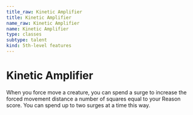 ```yaml
---
title_raw: Kinetic Amplifier
title: Kinetic Amplifier
name_raw: Kinetic Amplifier
name: Kinetic Amplifier
type: classes
subtype: talent
kind: 5th-level features
---
```


# Kinetic Amplifier

When you force move a creature, you can spend a surge to increase the forced movement distance a number of squares equal to your Reason score. You can spend up to two surges at a time this way.
